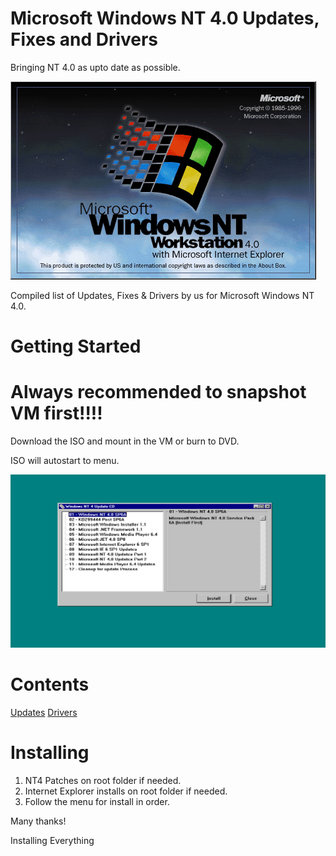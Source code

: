 # Microsoft Windows NT 4.0 Updates, Fixes and Drivers 

Bringing NT 4.0 as upto date as possible.

![Alt text](NT4Logo.png)


Compiled list of Updates, Fixes & Drivers by us for Microsoft Windows NT 4.0.

# **Getting Started**

# **Always recommended to snapshot VM first!!!!**

Download the ISO and mount in the VM or burn to DVD.

ISO will autostart to menu.

![Alt text](Screenshot1.png)



# **Contents**

[Updates](https://github.com/InstallingEverything/WindowsNT4Updates-Fixes/blob/main/Updates.md)
[Drivers](https://github.com/InstallingEverything/WindowsNT4Updates-Fixes/blob/main/Drivers.md)


# **Installing**

1. NT4 Patches on root folder if needed.
2. Internet Explorer installs on root folder if needed.
3. Follow the menu for install in order.

    
Many thanks!

Installing Everything
